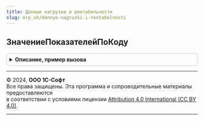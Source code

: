 ```yaml
---
title: Данные нагрузки и рентабельности
slug: erp_uh/dannye-nagruzki-i-rentabelnosti
---
```



## ЗначениеПоказателейПоКоду
<details style="margin: 1em 0; padding: 0.5em; border: 1px solid #ccc; border-radius: 6px;">

<summary style="font-weight: bold; cursor: pointer;">Описание, пример вызова</summary>

```bsl

// Формирует структуру с показателями налоговой нагрузки и рентабельности по переданным коду ОКВЭД и году.
//
// Параметры:
//  КодОКВЭД - Строка - код вида деятельности, для которого нужно получить показатели.
//  ДатаПолученияПоказателей - Дата - Год по которому необходимо получить показатели.
//  УчитыватьИерархию - Булево - Признак поиска показателей кода ОКВЭД вверх по иерархии.
// Возвращаемое значение:
//  Неопределено - если показатели не найдены.
//  Структура - данные показателей.
//    * НаименованиеВидаДеятельности - Строка - наименование вида деятельности.
//    * НалоговаяНагрузка - Число, Неопределено - показатель налоговой нагрузки, Неопределено - данные не заданы,
//        указывается явно, т.к. 0 может являться значением.
//    * РентабельностьПродаж - Число, Неопределено - показатель рентабельности продаж, Неопределено - данные не заданы,
//        указывается явно, т.к. 0 может являться значением.
//    * РентабельностьАктивов - Число, Неопределено - показатель рентабельности активов,
//        Неопределено - данные не заданы, указывается явно, т.к. 0 может являться значением.
//
Функция ЗначениеПоказателейПоКоду(КодОКВЭД, ДатаПолученияПоказателей, УчитыватьИерархию = Истина) Экспорт
```

Пример вызова
```bsl
Результат = ДанныеНагрузкиИРентабельности.ЗначениеПоказателейПоКоду(КодОКВЭД, ДатаПолученияПоказателей, УчитыватьИерархию);
```
</details>

---

© 2024, **ООО 1С-Софт**  
Все права защищены. Эта программа и сопроводительные материалы предоставляются  
в соответствии с условиями лицензии [Attribution 4.0 International (CC BY 4.0)](https://creativecommons.org/licenses/by/4.0/legalcode).

---
